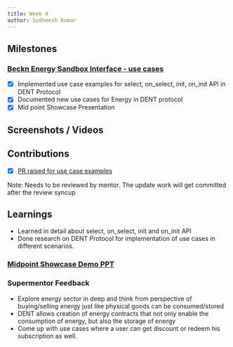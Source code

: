 ```yaml
---
title: Week 4
author: Sudheesh Kumar
---
```


## Milestones
### [Beckn Energy Sandbox Interface - use cases](https://github.com/beckn/DENT-Protocol/issues/7)
- [x] Implemented use case examples for select, on_select, init, on_init API in DENT Protocol
- [x] Documented new use cases for Energy in DENT protocol
- [x] Mid point Showcase Presentation 

## Screenshots / Videos 

## Contributions
- [x] [PR raised for use case examples](https://github.com/shenoyninad/DENT-Protocol/pull/1)

Note: Needs to be reviewed by mentor. The update work will get committed after the review syncup

## Learnings
- Learned in detail about select, on_select, init and on_init API
- Done research on DENT Protocol for implementation of use cases in different scenarios.
### [Midpoint Showcase Demo PPT](https://docs.google.com/presentation/d/1RqeQrwunOan8pNpa2RmD7xL-aO9QNimioxVEmJqt8b0/edit?usp=sharing)
### Supermentor Feedback
- Explore energy sector in deep and think from perspective of buying/selling energy just like physical goods can be consumed/stored
- DENT allows creation of energy contracts that not only enable the consumption of energy, but also the storage of energy
- Come up with use cases where a user can get discount or redeem his subscription as well.
